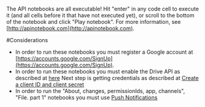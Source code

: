 The API notebooks are all executable! Hit "enter" in any code cell to execute it (and all cells before it that have not executed yet), or scroll to the bottom of the notebook and click "Play notebook". For more information, see [http://apinotebook.com](http://apinotebook.com).

#Considerations

- In order to run these notebooks you must register a Google account at  [https://accounts.google.com/SignUp](https://accounts.google.com/SignUp).
- In order to run these notebooks you must enable the Drive API as described at [here](https://developers.google.com/drive/web/enable-sdk)
Next step is getting credentials as described at [Create a client ID and client secret](https://developers.google.com/drive/web/auth/web-client#create_a_client_id_and_client_secret)
- In order to run the "About, changes, permissionIds, app, channels", "File. part 1" notebooks you must use [Push Notifications](https://developers.google.com/drive/web/push)